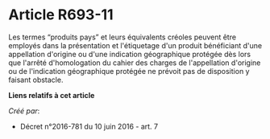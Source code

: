 # Article R693-11

Les termes “produits pays” et leurs équivalents créoles peuvent être employés dans la présentation et l'étiquetage d'un
produit bénéficiant d'une appellation d'origine ou d'une indication géographique protégée dès lors que l'arrêté
d'homologation du cahier des charges de l'appellation d'origine ou de l'indication géographique protégée ne prévoit pas de
disposition y faisant obstacle.

**Liens relatifs à cet article**

_Créé par_:

  - Décret n°2016-781 du 10 juin 2016 - art. 7
